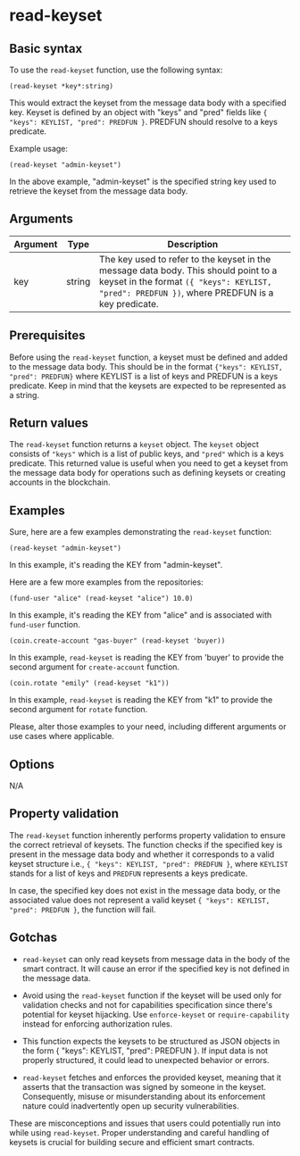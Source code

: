 # read-keyset

## Basic syntax

To use the `read-keyset` function, use the following syntax:

```pact
(read-keyset *key*:string)
```

This would extract the keyset from the message data body with a specified key. Keyset is defined by an object with "keys" and "pred" fields like `{ "keys": KEYLIST, "pred": PREDFUN }`. PREDFUN should resolve to a keys predicate.

Example usage:

```pact
(read-keyset "admin-keyset")
```

In the above example, "admin-keyset" is the specified string key used to retrieve the keyset from the message data body.

## Arguments

| Argument | Type | Description |
| --- | --- | --- |
| key | string | The key used to refer to the keyset in the message data body. This should point to a keyset in the format `({ "keys": KEYLIST, "pred": PREDFUN })`, where PREDFUN is a key predicate. |

## Prerequisites

Before using the `read-keyset` function, a keyset must be defined and added to the message data body. This should be in the format `{"keys": KEYLIST, "pred": PREDFUN}` where KEYLIST is a list of keys and PREDFUN is a keys predicate. Keep in mind that the keysets are expected to be represented as a string.

## Return values

The `read-keyset` function returns a `keyset` object. The `keyset` object consists of `"keys"` which is a list of public keys, and `"pred"` which is a keys predicate. This returned value is useful when you need to get a keyset from the message data body for operations such as defining keysets or creating accounts in the blockchain.

## Examples

Sure, here are a few examples demonstrating the `read-keyset` function: 

```pact
(read-keyset "admin-keyset")
```
In this example, it's reading the KEY from "admin-keyset". 

Here are a few more examples from the repositories:

```pact
(fund-user "alice" (read-keyset "alice") 10.0)
```
In this example, it's reading the KEY from "alice" and is associated with `fund-user` function. 

```pact
(coin.create-account "gas-buyer" (read-keyset 'buyer))
```
In this example, `read-keyset` is reading the KEY from 'buyer' to provide the second argument for `create-account` function.

```pact
(coin.rotate "emily" (read-keyset "k1"))
```
In this example, `read-keyset` is reading the KEY from "k1" to provide the second argument for `rotate` function.

Please, alter those examples to your need, including different arguments or use cases where applicable.


## Options

N/A

## Property validation

The `read-keyset` function inherently performs property validation to ensure the correct retrieval of keysets. The function checks if the specified key is present in the message data body and whether it corresponds to a valid keyset structure i.e., `{ "keys": KEYLIST, "pred": PREDFUN }`, where `KEYLIST` stands for a list of keys and `PREDFUN` represents a keys predicate.

In case, the specified key does not exist in the message data body, or the associated value does not represent a valid keyset `{ "keys": KEYLIST, "pred": PREDFUN }`, the function will fail.

## Gotchas

- `read-keyset` can only read keysets from message data in the body of the smart contract. It will cause an error if the specified key is not defined in the message data.

- Avoid using the `read-keyset` function if the keyset will be used only for validation checks and not for capabilities specification since there's potential for keyset hijacking. Use `enforce-keyset` or `require-capability` instead for enforcing authorization rules.

- This function expects the keysets to be structured as JSON objects in the form { "keys": KEYLIST, "pred": PREDFUN }. If input data is not properly structured, it could lead to unexpected behavior or errors. 

- `read-keyset` fetches and enforces the provided keyset, meaning that it asserts that the transaction was signed by someone in the keyset. Consequently, misuse or misunderstanding about its enforcement nature could inadvertently open up security vulnerabilities. 

These are misconceptions and issues that users could potentially run into while using `read-keyset`. Proper understanding and careful handling of keysets is crucial for building secure and efficient smart contracts.

